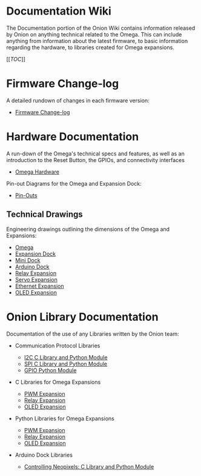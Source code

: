 # Documentation Wiki

The Documentation portion of the Onion Wiki contains information released by Onion on anything technical related to the Omega. This can include anything from information about the latest firmware, to basic information regarding the hardware, to libraries created for Omega expansions.

[[_TOC_]]



[//]: # (Firmware Change-log)

# Firmware Change-log

A detailed rundown of changes in each firmware version:
* [Firmware Change-log](./Firmware-Changelog)



[//]: # (Hardware Documentation)

# Hardware Documentation

A run-down of the Omega's technical specs and features, as well as an introduction to the Reset Button, the GPIOs, and connectivity interfaces
* [Omega Hardware](./Hardware/Omega-Hardware)


Pin-out Diagrams for the Omega and Expansion Dock:
* [Pin-Outs](./Hardware/Pinout-Diagram)


## Technical Drawings

Engineering drawings outlining the dimensions of the Omega and Expansions:
* [Omega](./Hardware/Technical-Drawings/OMEGA_DRAWING.pdf)
* [Expansion Dock](./Hardware/Technical-Drawings/EXPANSION_DOCK_DRAWING.pdf)
* [Mini Dock](./Hardware/Technical-Drawings/MINI_DOCK_DRAWING.pdf)
* [Arduino Dock](./Hardware/Technical-Drawings/ARDUINO_DOCK_DRAWING.PDF)
* [Relay Expansion](./Hardware/Technical-Drawings/RELAY_EXPANSION_DRAWING.PDF)
* [Servo Expansion](./Hardware/Technical-Drawings/SERVO_EXPANSION_DRAWING.PDF)
* [Ethernet Expansion](./Hardware/Technical-Drawings/ETHERNET_EXPANSION_DRAWING.PDF)
* [OLED Expansion](./Hardware/Technical-Drawings/OLED_EXPANSION_DRAWING.PDF)



[//]: # (Onion Library Documentation)

# Onion Library Documentation

Documentation of the use of any Libraries written by the Onion team:

* Communication Protocol Libraries
  * [I2C C Library and Python Module](./Libraries/I2C-Library)
  * [SPI C Library and Python Module](./Libraries/SPI-Library)
  * [GPIO Python Module](./Libraries/GPIO-Library)
* C Libraries for Omega Expansions
  * [PWM Expansion](./Libraries/pwm-expansion-library-c-documentation)
  * [Relay Expansion](./Libraries/relay-expansion-library-c-documentation)
  * [OLED Expansion](./Libraries/oled-expansion-library-c-documentation)
* Python Libraries for Omega Expansions
  * [PWM Expansion](./Libraries/pwm-python-module)
  * [Relay Expansion](./Libraries/relay-python-module)
  * [OLED Expansion](./Libraries/oled-python-module)
  
* Arduino Dock Libraries
  * [Controlling Neopixels: C Library and Python Module](./Libraries/Arduino-Dock-Neopixel-Library)
